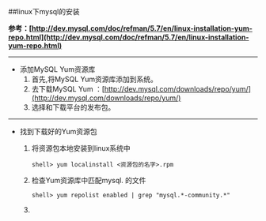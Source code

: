 ##linux下mysql的安装

 **参考：[http://dev.mysql.com/doc/refman/5.7/en/linux-installation-yum-repo.html](http://dev.mysql.com/doc/refman/5.7/en/linux-installation-yum-repo.html)**

----------

	
- 添加MySQL Yum资源库
	1. 首先,将MySQL Yum资源库添加到系统。 
	2. 去下载MySQL Yum ：[http://dev.mysql.com/downloads/repo/yum/](http://dev.mysql.com/downloads/repo/yum/) 
	3. 选择和下载平台的发布包。


----------

- 找到下载好的Yum资源包
	1. 将资源包本地安装到linux系统中
	
		`shell> yum localinstall <资源包的名字>.rpm`	
	2. 检查Yum资源库中匹配mysql.  的文件
	
		`shell> yum repolist enabled | grep "mysql.*-community.*"`
	3. 
	
		
		
	

